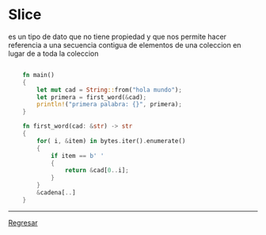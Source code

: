 # Slice

es un tipo de dato que no tiene propiedad y que nos permite hacer referencia a una secuencia contigua de elementos de una coleccion en lugar de a toda la coleccion

```rust

    fn main()
    {
        let mut cad = String::from("hola mundo");    
        let primera = first_word(&cad);
        println!("primera palabra: {}", primera);
    }

    fn first_word(cad: &str) -> str
    {
        for( i, &item) in bytes.iter().enumerate()
        {
            if item == b' '
            {
                return &cad[0..i];
            }
        }
        &cadena[..]
    }
```

*****
[Regresar](./Readme.md)